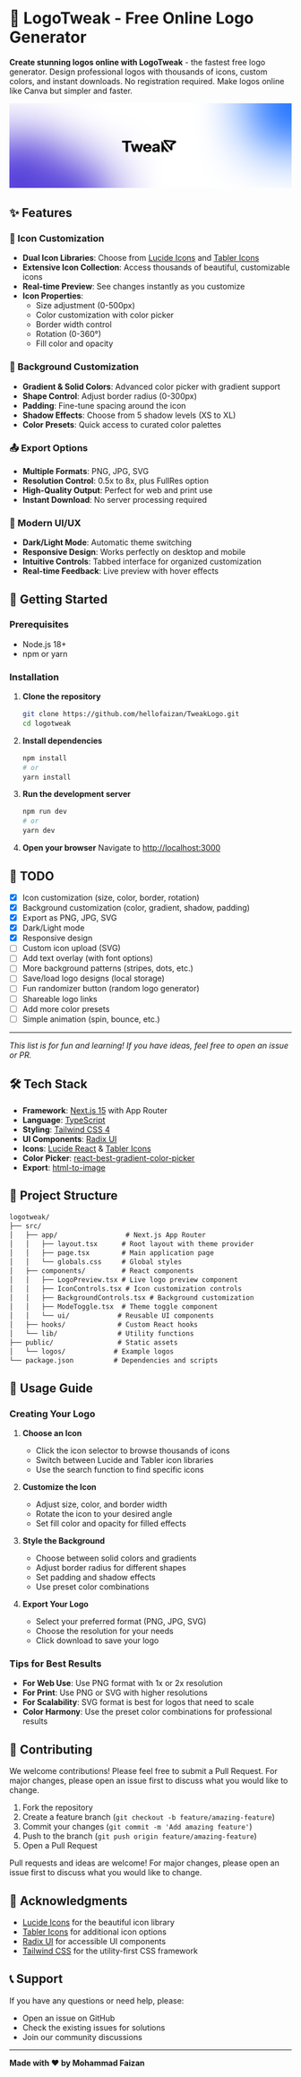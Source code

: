 # 🎨 LogoTweak - Free Online Logo Generator

**Create stunning logos online with LogoTweak** - the fastest free logo generator. Design professional logos with thousands of icons, custom colors, and instant downloads. No registration required. Make logos online like Canva but simpler and faster.

![LogoTweak Preview](public/banner.png)

## ✨ Features

### 🎯 Icon Customization
- **Dual Icon Libraries**: Choose from [Lucide Icons](https://lucide.dev) and [Tabler Icons](https://tabler-icons.io)
- **Extensive Icon Collection**: Access thousands of beautiful, customizable icons
- **Real-time Preview**: See changes instantly as you customize
- **Icon Properties**:
  - Size adjustment (0-500px)
  - Color customization with color picker
  - Border width control
  - Rotation (0-360°)
  - Fill color and opacity

### 🎨 Background Customization
- **Gradient & Solid Colors**: Advanced color picker with gradient support
- **Shape Control**: Adjust border radius (0-300px)
- **Padding**: Fine-tune spacing around the icon
- **Shadow Effects**: Choose from 5 shadow levels (XS to XL)
- **Color Presets**: Quick access to curated color palettes

### 📤 Export Options
- **Multiple Formats**: PNG, JPG, SVG
- **Resolution Control**: 0.5x to 8x, plus FullRes option
- **High-Quality Output**: Perfect for web and print use
- **Instant Download**: No server processing required

### 🌙 Modern UI/UX
- **Dark/Light Mode**: Automatic theme switching
- **Responsive Design**: Works perfectly on desktop and mobile
- **Intuitive Controls**: Tabbed interface for organized customization
- **Real-time Feedback**: Live preview with hover effects

## 🚀 Getting Started

### Prerequisites
- Node.js 18+ 
- npm or yarn

### Installation

1. **Clone the repository**
   ```bash
   git clone https://github.com/hellofaizan/TweakLogo.git
   cd logotweak
   ```

2. **Install dependencies**
   ```bash
   npm install
   # or
   yarn install
   ```

3. **Run the development server**
   ```bash
   npm run dev
   # or
   yarn dev
   ```

4. **Open your browser**
   Navigate to [http://localhost:3000](http://localhost:3000)

## 📝 TODO

- [x] Icon customization (size, color, border, rotation)
- [x] Background customization (color, gradient, shadow, padding)
- [x] Export as PNG, JPG, SVG
- [x] Dark/Light mode
- [x] Responsive design
- [ ] Custom icon upload (SVG)
- [ ] Add text overlay (with font options)
- [ ] More background patterns (stripes, dots, etc.)
- [ ] Save/load logo designs (local storage)
- [ ] Fun randomizer button (random logo generator)
- [ ] Shareable logo links
- [ ] Add more color presets
- [ ] Simple animation (spin, bounce, etc.)

---

*This list is for fun and learning! If you have ideas, feel free to open an issue or PR.*

## 🛠️ Tech Stack

- **Framework**: [Next.js 15](https://nextjs.org/) with App Router
- **Language**: [TypeScript](https://www.typescriptlang.org/)
- **Styling**: [Tailwind CSS 4](https://tailwindcss.com/)
- **UI Components**: [Radix UI](https://www.radix-ui.com/)
- **Icons**: [Lucide React](https://lucide.dev/) & [Tabler Icons](https://tabler-icons.io/)
- **Color Picker**: [react-best-gradient-color-picker](https://github.com/omariosouto/react-best-gradient-color-picker)
- **Export**: [html-to-image](https://github.com/bubkoo/html-to-image)

## 📁 Project Structure

```
logotweak/
├── src/
│   ├── app/                 # Next.js App Router
│   │   ├── layout.tsx      # Root layout with theme provider
│   │   ├── page.tsx        # Main application page
│   │   └── globals.css     # Global styles
│   ├── components/         # React components
│   │   ├── LogoPreview.tsx # Live logo preview component
│   │   ├── IconControls.tsx # Icon customization controls
│   │   ├── BackgroundControls.tsx # Background customization
│   │   ├── ModeToggle.tsx  # Theme toggle component
│   │   └── ui/            # Reusable UI components
│   ├── hooks/             # Custom React hooks
│   └── lib/               # Utility functions
├── public/                # Static assets
│   └── logos/            # Example logos
└── package.json          # Dependencies and scripts
```

## 🎨 Usage Guide

### Creating Your Logo

1. **Choose an Icon**
   - Click the icon selector to browse thousands of icons
   - Switch between Lucide and Tabler icon libraries
   - Use the search function to find specific icons

2. **Customize the Icon**
   - Adjust size, color, and border width
   - Rotate the icon to your desired angle
   - Set fill color and opacity for filled effects

3. **Style the Background**
   - Choose between solid colors and gradients
   - Adjust border radius for different shapes
   - Set padding and shadow effects
   - Use preset color combinations

4. **Export Your Logo**
   - Select your preferred format (PNG, JPG, SVG)
   - Choose the resolution for your needs
   - Click download to save your logo

### Tips for Best Results

- **For Web Use**: Use PNG format with 1x or 2x resolution
- **For Print**: Use PNG or SVG with higher resolutions
- **For Scalability**: SVG format is best for logos that need to scale
- **Color Harmony**: Use the preset color combinations for professional results

## 🤝 Contributing

We welcome contributions! Please feel free to submit a Pull Request. For major changes, please open an issue first to discuss what you would like to change.

1. Fork the repository
2. Create a feature branch (`git checkout -b feature/amazing-feature`)
3. Commit your changes (`git commit -m 'Add amazing feature'`)
4. Push to the branch (`git push origin feature/amazing-feature`)
5. Open a Pull Request

Pull requests and ideas are welcome! For major changes, please open an issue first to discuss what you would like to change.

## 🙏 Acknowledgments

- [Lucide Icons](https://lucide.dev/) for the beautiful icon library
- [Tabler Icons](https://tabler-icons.io/) for additional icon options
- [Radix UI](https://www.radix-ui.com/) for accessible UI components
- [Tailwind CSS](https://tailwindcss.com/) for the utility-first CSS framework

## 📞 Support

If you have any questions or need help, please:

- Open an issue on GitHub
- Check the existing issues for solutions
- Join our community discussions

---

**Made with ❤️ by Mohammad Faizan**

